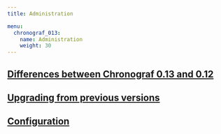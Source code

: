 ```yaml
---
title: Administration

menu:
  chronograf_013:
    name: Administration
    weight: 30
---
```


## [Differences between Chronograf 0.13 and 0.12](/chronograf/v0.13/administration/differences/)

## [Upgrading from previous versions](/chronograf/v0.13/administration/upgrading/)

## [Configuration](/chronograf/v0.13/administration/configuration/)
